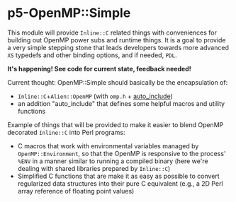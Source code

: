 # p5-OpenMP::Simple

This module will provide `Inline::C` related things with conveniences for building out OpenMP power subs and runtime things. It is a goal to provide a very simple stepping stone that leads developers towards more advanced `XS` typedefs and other binding options, and if needed, `PDL`.

**It's happening! See code for current state, feedback needed!**

Current thought: OpenMP::Simple should basically be the encapsulation of:
* `Inline::C`+`Alien::OpenMP` (with `omp.h` + [auto_include](https://metacpan.org/pod/Inline::C#C-CONFIGURATION-OPTIONS))
* an addition "auto_include" that defines some helpful macros and utility functions

Example of things that will be provided to make it easier to blend OpenMP decorated `Inline::C`
into Perl programs:

* C macros that work with environmental variables managed by `OpenMP::Environment`, so that the OpenMP is responsive to the process' `%ENV` in a manner similar to running a compiled binary (here we're dealing with shared libraries prepared by `Inline::C`)
* Simplified C functions that are make it as easy as possible to convert regularized data structures into their pure C equivalent (e.g., a 2D Perl array reference of floating point values)
